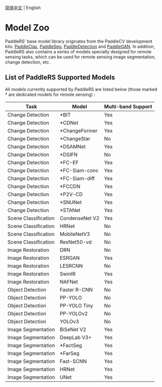 [简体中文](model_zoo_cn.md) | English

# Model Zoo

PaddleRS' base model library originates from the PaddleCV development kits: [PaddleClas](https://github.com/PaddlePaddle/PaddleClas/blob/release/2.3/docs/en/algorithm_introduction/ImageNet_models_en.md), [PaddleSeg](https://github.com/PaddlePaddle/PaddleSeg/blob/release/2.4/docs/model_zoo_overview.md), [PaddleDetection](https://github.com/PaddlePaddle/PaddleDetection/blob/release/2.3/README_en.md) and [PaddleGAN](https://github.com/PaddlePaddle/PaddleGAN/blob/develop/README.md). In addition, PaddleRS also contains a series of models specially designed for remote sensing tasks, which can be used for remote sensing image segmentation, change detection, etc.

## List of PaddleRS Supported Models

All models currently supported by PaddleRS are listed below (those marked \* are dedicated models for remote sensing) :

| Task | Model | Multi-band Support |
|--------|---------|------|
| Change Detection | \*BIT | Yes |
| Change Detection | \*CDNet | Yes |
| Change Detection | \*ChangeFormer | Yes |
| Change Detection | \*ChangeStar | No |
| Change Detection | \*DSAMNet | Yes |
| Change Detection | \*DSIFN | No |
| Change Detection | \*FC-EF | Yes |
| Change Detection | \*FC-Siam-conc | Yes |
| Change Detection | \*FC-Siam-diff | Yes |
| Change Detection | \*FCCDN | Yes |
| Change Detection | \*P2V-CD | Yes |
| Change Detection | \*SNUNet | Yes |
| Change Detection | \*STANet | Yes |
| Scene Classification | CondenseNet V2 | Yes |
| Scene Classification | HRNet | No |
| Scene Classification | MobileNetV3 | No |
| Scene Classification | ResNet50-vd | No |
| Image Restoration | DRN | No |
| Image Restoration | ESRGAN | Yes |
| Image Restoration | LESRCNN | No |
| Image Restoration | SwinIR | Yes |
| Image Restoration | NAFNet | Yes |
| Object Detection | Faster R-CNN | No |
| Object Detection | PP-YOLO | No |
| Object Detection | PP-YOLO Tiny | No |
| Object Detection | PP-YOLOv2 | No |
| Object Detection | YOLOv3 | No |
| Image Segmentation | BiSeNet V2 | Yes |
| Image Segmentation | DeepLab V3+ | Yes |
| Image Segmentation | \*FactSeg | Yes |
| Image Segmentation | \*FarSeg | Yes |
| Image Segmentation | Fast-SCNN | Yes |
| Image Segmentation | HRNet | Yes |
| Image Segmentation | UNet | Yes |
